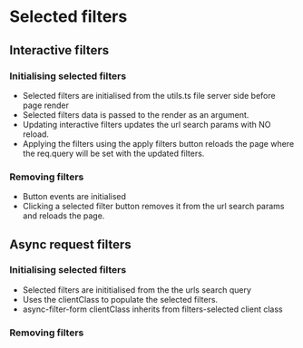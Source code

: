 # Selected filters

## Interactive filters

### Initialising selected filters

- Selected filters are initialised from the utils.ts file server side before page render
- Selected filters data is passed to the render as an argument.
- Updating interactive filters updates the url search params with NO reload.
- Applying the filters using the apply filters button reloads the page where the req.query will be set with the updated filters. 

### Removing filters

- Button events are initialised
- Clicking a selected filter button removes it from the url search params and reloads the page. 

## Async request filters

### Initialising selected filters

- Selected filters are inititialised from the the urls search query
- Uses the clientClass to populate the selected filters.
- async-filter-form clientClass inherits from filters-selected client class

### Removing filters
